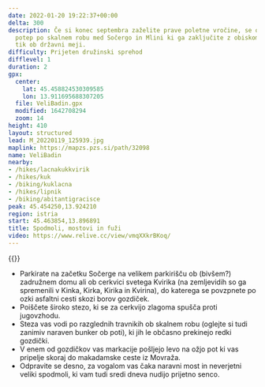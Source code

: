 ```yaml
---
date: 2022-01-20 19:22:37+00:00
delta: 300
description: Če si konec septembra zaželite prave poletne vročine, se odpravite na
  potep po skalnem robu med Sočergo in Mlini ki ga zaključite z obiskom ogromnih spodmolov
  tik ob državni meji.
difficulty: Prijeten družinski sprehod
difflevel: 1
duration: 2
gpx:
  center:
    lat: 45.458824530309585
    lon: 13.911695688307205
  file: VeliBadin.gpx
  modified: 1642708294
  zoom: 14
height: 410
layout: structured
lead: M_20220119_125939.jpg
maplink: https://mapzs.pzs.si/path/32098
name: VeliBadin
nearby:
- /hikes/lacnakukkvirik
- /hikes/kuk
- /biking/kuklacna
- /hikes/lipnik
- /biking/abitantigracisce
peak: 45.454250,13.924210
region: istria
start: 45.463854,13.896891
title: Spodmoli, mostovi in fuži
video: https://www.relive.cc/view/vmqXXkrBKoq/
---
```

{{<hike-details description="yes">}}

* Parkirate na začetku Sočerge na velikem parkirišču ob (bivšem?) zadružnem domu ali ob cerkvici svetega Kvirika (na zemljevidih so ga spremenili v Kinka, Kirka, Kirika in Kvirina), do katerega se povzpnete po ozki asfaltni cesti skozi borov gozdiček.
* Poiščete široko stezo, ki se za cerkvijo zlagoma spušča proti jugovzhodu.
* Steza vas vodi po razglednih travnikih ob skalnem robu (oglejte si tudi zanimiv naraven bunker ob poti), ki jih le občasno prekinejo redki gozdički.
* V enem od gozdičkov vas markacije pošljejo levo na ožjo pot ki vas pripelje skoraj do makadamske ceste iz Movraža.
* Odpravite se desno, za vogalom vas čaka naravni most in neverjetni veliki spodmoli, ki vam tudi sredi dneva nudijo prijetno senco.

